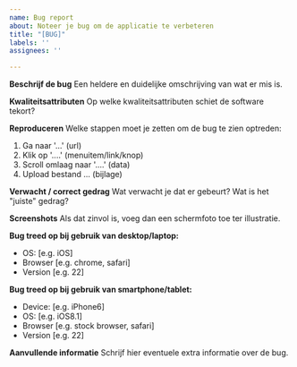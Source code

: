 ```yaml
---
name: Bug report
about: Noteer je bug om de applicatie te verbeteren
title: "[BUG]"
labels: ''
assignees: ''

---
```


**Beschrijf de bug**
Een heldere en duidelijke omschrijving van wat er mis is.

**Kwaliteitsattributen**
Op welke kwaliteitsattributen schiet de software tekort?

**Reproduceren**
Welke stappen moet je zetten om de bug te zien optreden:
1. Ga naar '...' (url)
2. Klik op '....' (menuitem/link/knop)
3. Scroll omlaag naar '....' (data)
4. Upload bestand ... (bijlage)

**Verwacht / correct gedrag**
Wat verwacht je dat er gebeurt? Wat is het "juiste" gedrag?

**Screenshots**
Als dat zinvol is, voeg dan een schermfoto toe ter illustratie.

**Bug treed op bij gebruik van desktop/laptop:**
 - OS: [e.g. iOS]
 - Browser [e.g. chrome, safari]
 - Version [e.g. 22]

**Bug treed op bij gebruik van smartphone/tablet:**
 - Device: [e.g. iPhone6]
 - OS: [e.g. iOS8.1]
 - Browser [e.g. stock browser, safari]
 - Version [e.g. 22]

**Aanvullende informatie**
Schrijf hier eventuele extra informatie over de bug.
